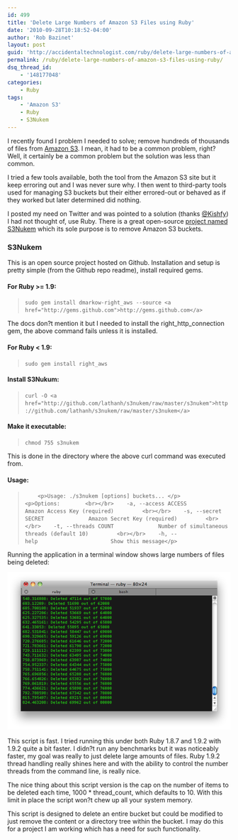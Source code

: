 ```yaml
---
id: 499
title: 'Delete Large Numbers of Amazon S3 Files using Ruby'
date: '2010-09-28T10:18:52-04:00'
author: 'Rob Bazinet'
layout: post
guid: 'http://accidentaltechnologist.com/ruby/delete-large-numbers-of-amazon-s3-files-using-ruby/'
permalink: /ruby/delete-large-numbers-of-amazon-s3-files-using-ruby/
dsq_thread_id:
    - '148177048'
categories:
    - Ruby
tags:
    - 'Amazon S3'
    - Ruby
    - S3Nukem
---
```


I recently found I problem I needed to solve; remove hundreds of thousands of files from [Amazon S3](http://aws.amazon.com/s3/). I mean, it had to be a common problem, right? Well, it certainly be a common problem but the solution was less than common.

I tried a few tools available, both the tool from the Amazon S3 site but it keep erroring out and I was never sure why. I then went to third-party tools used for managing S3 buckets but their either errored-out or behaved as if they worked but later determined did nothing.

I posted my need on Twitter and was pointed to a solution (thanks [@Kishfy](http://twitter.com/Kishfy/)) I had not thought of, use Ruby. There is a great open-source [project named S3Nukem](http://github.com/lathanh/s3nukem) which its sole purpose is to remove Amazon S3 buckets.

### S3Nukem

This is an open source project hosted on Github. Installation and setup is pretty simple (from the Github repo readme), install required gems.

#### For Ruby &gt;= 1.9:

> `sudo gem install dmarkow-right_aws --source <a href="http://gems.github.com">http://gems.github.com</a>`

The docs don?t mention it but I needed to install the right\_http\_connection gem, the above command fails unless it is installed.

#### For Ruby &lt; 1.9:

> `sudo gem install right_aws`

#### Install S3Nukum:

> `curl -O <a href="http://github.com/lathanh/s3nukem/raw/master/s3nukem">http://github.com/lathanh/s3nukem/raw/master/s3nukem</a>`

#### Make it executable:

> `chmod 755 s3nukem`

This is done in the directory where the above curl command was executed from.

#### Usage:

> `     <p>Usage: ./s3nukem [options] buckets... </p>      <p>Options:        <br></br>    -a, --access ACCESS              Amazon Access Key (required)         <br></br>    -s, --secret SECRET              Amazon Secret Key (required)         <br></br>    -t, --threads COUNT              Number of simultaneous threads (default 10)         <br></br>    -h, --help                       Show this message</p>   `

Running the application in a terminal window shows large numbers of files being deleted:

[![s3nukem](/assets/img/2010/09/s3nukem_thumb.png "s3nukem")](/assets/img/2010/09/s3nukem.png)

This script is fast. I tried running this under both Ruby 1.8.7 and 1.9.2 with 1.9.2 quite a bit faster. I didn?t run any benchmarks but it was noticeably faster, my goal was really to just delete large amounts of files. Ruby 1.9.2 thread handling really shines here and with the ability to control the number threads from the command line, is really nice.

The nice thing about this script version is the cap on the number of items to be deleted each time, 1000 \* thread\_count, which defaults to 10. With this limit in place the script won?t chew up all your system memory.

This script is designed to delete an entire bucket but could be modified to just remove the content or a directory tree within the bucket. I may do this for a project I am working which has a need for such functionality.